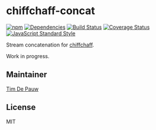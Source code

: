 # chiffchaff-concat

[![npm](https://img.shields.io/npm/v/chiffchaff-concat.svg)](https://www.npmjs.com/package/chiffchaff-concat) [![Dependencies](https://img.shields.io/david/zentrick/chiffchaff-concat.svg)](https://david-dm.org/zentrick/chiffchaff-concat) [![Build Status](https://img.shields.io/travis/zentrick/chiffchaff-concat/master.svg)](https://travis-ci.org/zentrick/chiffchaff-concat) [![Coverage Status](https://img.shields.io/coveralls/zentrick/chiffchaff-concat/master.svg)](https://coveralls.io/r/zentrick/chiffchaff-concat) [![JavaScript Standard Style](https://img.shields.io/badge/code%20style-standard-brightgreen.svg)](http://standardjs.com/)

Stream concatenation for [chiffchaff](https://github.com/zentrick/chiffchaff).

Work in progress.

## Maintainer

[Tim De Pauw](https://github.com/timdp)

## License

MIT
